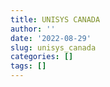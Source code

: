 ```yaml
---
title: UNISYS CANADA
author: ''
date: '2022-08-29'
slug: unisys_canada
categories: []
tags: []
---
```

